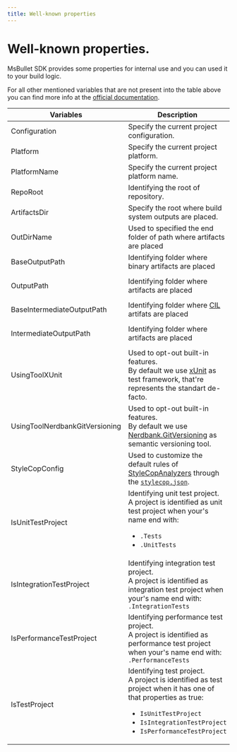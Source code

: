 ```yaml
---
title: Well-known properties
---
```


# Well-known properties.

MsBullet SDK provides some properties for internal use and you can used it to your build logic.

For all other mentioned variables that are not present into the table above you can find more info at the [official documentation](https://docs.microsoft.com/en-us/visualstudio/msbuild/msbuild-reserved-and-well-known-properties).

| Variables | Description | Default value | Overridable | Note |
|--- |--- |--- | :---: |--- |
| Configuration | Specify the current project configuration. | `Debug` | ✔ | |
| Platform | Specify the current project platform. | `AnyCPU` | ✔ | |
| PlatformName | Specify the current project platform name. | `$(Platform)` | ✔ | |
| RepoRoot | Identifying the root of repository. | N/A | ✔ | |
| ArtifactsDir | Specify the root where build system outputs are placed. | `$(RepoRoot)/artifacts/` | ❌ | |
| OutDirName | Used to specified the end folder of path where artifacts are placed | `$(MSBuildProjectName)` | ✔ | |
| BaseOutputPath | Identifying folder where binary artifacts are placed | `$(ArtifactsBinDir)/$(MSBuildProjectName)/` | ✔ | |
| OutputPath | Identifying folder where artifacts are placed | When `$(PlatformName)` is equal to `AnyCPU` `$(BaseOutputPath)/$(Configuration)/`, otherwise `$(BaseOutputPath)/$(PlatformName)/$(Configuration)/` | ❌ | |
| BaseIntermediateOutputPath | Identifying folder where [CIL](https://en.wikipedia.org/wiki/Common_Intermediate_Language) artifats are placed | `$(ArtifactsObjDir)/$(MSBuildProjectName)/` | ✔ | |
| IntermediateOutputPath | Identifying folder where artifacts are placed | When `$(PlatformName)` is equal to `AnyCPU` `$(BaseIntermediateOutputPath)/$(Configuration)/`, otherwise `$(BaseIntermediateOutputPath)/$(PlatformName)/$(Configuration)/` | ❌ | |
| UsingToolXUnit | Used to opt-out built-in features.<br/>By default we use [xUnit](https://xunit.github.io/) as test framework, that're represents the standart de-facto. | true | ✔ | |
| UsingToolNerdbankGitVersioning | Used to opt-out built-in features.<br/>By default we use [Nerdbank.GitVersioning](https://github.com/dotnet/Nerdbank.GitVersioning) as semantic versioning tool. | true | ✔ | |
| StyleCopConfig | Used to customize the default rules of [StyleCopAnalyzers](https://github.com/DotNetAnalyzers/StyleCopAnalyzers) through the [`stylecop.json`](https://github.com/DotNetAnalyzers/StyleCopAnalyzers/blob/master/documentation/Configuration.md). | `$(RepoRoot)/eng/stylecop.json` | ✔ | |
| IsUnitTestProject | Identifying unit test project.<br/> A project is identified as unit test project when your's name end with:<br/><ul><li>`.Tests`</li><li>`.UnitTests`</li></ul> | false | ✔ | |
| IsIntegrationTestProject | Identifying integration test project.<br/> A project is identified as integration test project when your's name end with: `.IntegrationTests` | false | ✔ | |
| IsPerformanceTestProject | Identifying performance test project.<br/> A project is identified as performance test project when your's name end with: `.PerformanceTests` | false | ✔ | |
| IsTestProject | Identifying test project.<br/>A project is identified as test project when it has one of that properties as true:<br/><ul><li>`IsUnitTestProject`</li><li>`IsIntegrationTestProject`</li><li>`IsPerformanceTestProject`</li></ul> | N/A | ❌ | |
